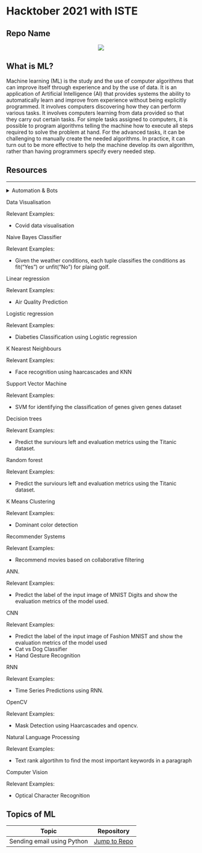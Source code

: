 <h1>
  Hacktober 2021 with ISTE
</h1>

<h2>
  Repo Name
</h2>

<p align="center">
<img src="https://github.com/Tirth22/Temp/blob/main/5e0c09805d04718512864363ab3f0d78.gif">
</p>


## What is ML?
Machine learning (ML) is the study and the use of computer algorithms that can improve itself through experience and by the use of data. It is an application of Artificial Intelligence (AI) that provides systems the ability to automatically learn and improve from experience without being explicitly programmed. It involves computers discovering how they can perform various tasks. It involves computers learning from data provided so that they carry out certain tasks. For simple tasks assigned to computers, it is possible to program algorithms telling the machine how to execute all steps required to solve the problem at hand. For the advanced tasks, it can be challenging to manually create the needed algorithms. In practice, it can turn out to be more effective to help the machine develop its own algorithm, rather than having programmers specify every needed step.

## Resources

---
<details>
<summary>Automation & Bots</summary>
<br>



Relevant Examples:

* Sending email using python
* Linkedin Bots

  </details>

Data Visualisation

Relevant Examples:

* Covid data visualisation

Naive Bayes Classifier

Relevant Examples:

* Given the weather conditions, each tuple classifies the conditions as fit(“Yes”) or unfit(“No”) for plaing golf.


Linear regression

Relevant Examples:

* Air Quality Prediction

Logistic regression

Relevant Examples:

* Diabeties Classification using Logistic regression

K Nearest Neighbours

Relevant Examples:
 
* Face recognition using haarcascades and KNN


Support Vector Machine 

Relevant Examples:

* SVM for identifying the classification of genes given genes dataset

Decision trees

Relevant Examples:

* Predict the surviours left and evaluation metrics using the Titanic dataset.

Random forest

Relevant Examples:

* Predict the surviours left and evaluation metrics using the Titanic dataset.

K Means Clustering

Relevant Examples:

* Dominant color detection

Recommender Systems

Relevant Examples:

* Recommend movies based on collaborative filtering 

ANN.

Relevant Examples:

* Predict the label of the input image of MNIST Digits and show the evaluation metrics of the model used.

CNN

Relevant Examples:

* Predict the label of the input image of Fashion MNIST  and show the evaluation metrics of the model used
* Cat vs Dog Classifier
* Hand Gesture Recognition

RNN

Relevant Examples:

* Time Series Predictions using RNN.

OpenCV

Relevant Examples:

* Mask Detection using Haarcascades and opencv.

Natural Language Processing 

Relevant Examples:

* Text rank algortihm to find the most important keywords in a paragraph

Computer Vision

Relevant Examples:

* Optical Character Recognition

## Topics of ML
| Topic                                                                                         |                                 Repository                         |
|-----------------------------------------------------------------------------------------------|--------------------------------------------------------------------|
|Sending email using Python                                                                     | [Jump to Repo](https://istevit.in/)                                |


